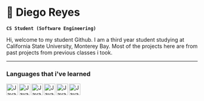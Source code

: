 # 🦦 Diego Reyes 

**`CS Student (Software Engineering)`**

Hi, welcome to my student Github. I am a third year student studying at California State University, Monterey Bay. 
Most of the projects here are from past projects from previous classes i took.
- - - 
### Languages that i've learned

<img align="left" alt="Java" width="30px" style="padding-rignt:10px" src="https://cdn.jsdelivr.net/gh/devicons/devicon/icons/cplusplus/cplusplus-line.svg"/>
<img align="left" alt="Java" width="30px" style="padding-rignt:10px" src="https://cdn.jsdelivr.net/gh/devicons/devicon/icons/java/java-original.svg"/>
<img align="left" alt="Java" width="30px" style="padding-rignt:10px" src="https://cdn.jsdelivr.net/gh/devicons/devicon/icons/css3/css3-plain.svg"/>
<img align="left" alt="Java" width="30px" style="padding-rignt:10px" src="https://cdn.jsdelivr.net/gh/devicons/devicon/icons/html5/html5-plain.svg"/>
<img align="left" alt="Java" width="30px" style="padding-rignt:10px" src="https://cdn.jsdelivr.net/gh/devicons/devicon/icons/javascript/javascript-plain.svg"/>
<img align="left" alt="Java" width="30px" style="padding-rignt:10px" src="https://cdn.jsdelivr.net/gh/devicons/devicon/icons/python/python-original.svg"/>
<br/>
<!--
**DiegoAR404/DiegoAR404** is a ✨ _special_ ✨ repository because its `README.md` (this file) appears on your GitHub profile.

Here are some ideas to get you started:

- 🔭 I’m currently working on ...
- 🌱 I’m currently learning ...
- 👯 I’m looking to collaborate on ...
- 🤔 I’m looking for help with ...
- 💬 Ask me about ...
- 📫 How to reach me: ...
- 😄 Pronouns: ...
- ⚡ Fun fact: ...
-->
